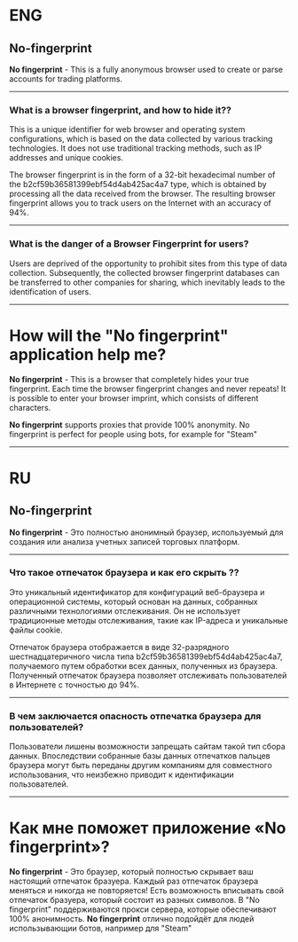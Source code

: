 # ENG
## No-fingerprint
**No fingerprint** - This is a fully anonymous browser used to create or parse accounts for trading platforms.
___
### What is a browser fingerprint, and how to hide it??
This is a unique identifier for web browser and operating system configurations, which is based on the data collected by various tracking technologies. It does not use traditional tracking methods, such as IP addresses and unique cookies.

The browser fingerprint is in the form of a 32-bit hexadecimal number of the b2cf59b36581399ebf54d4ab425ac4a7 type, which is obtained by processing all the data received from the browser. The resulting browser fingerprint allows you to track users on the Internet with an accuracy of 94%.
___
### What is the danger of a Browser Fingerprint for users?
Users are deprived of the opportunity to prohibit sites from this type of data collection. Subsequently, the collected browser fingerprint databases can be transferred to other companies for sharing, which inevitably leads to the identification of users.
____
# How will the "No fingerprint" application help me?
**No fingerprint** - This is a browser that completely hides your true fingerprint. Each time the browser fingerprint changes and never repeats! It is possible to enter your browser imprint, which consists of different characters. 

**No fingerprint** supports proxies that provide 100% anonymity. No fingerprint is perfect for people using bots, for example for "Steam"
___
# RU
## No-fingerprint
**No fingerprint** - Это полностью анонимный браузер, используемый для создания или анализа учетных записей торговых платформ.
___
### Что такое отпечаток браузера и как его скрыть ??
Это уникальный идентификатор для конфигураций веб-браузера и операционной системы, который основан на данных, собранных различными технологиями отслеживания. Он не использует традиционные методы отслеживания, такие как IP-адреса и уникальные файлы cookie.

Отпечаток браузера отображается в виде 32-разрядного шестнадцатеричного числа типа b2cf59b36581399ebf54d4ab425ac4a7, получаемого путем обработки всех данных, полученных из браузера. Полученный отпечаток браузера позволяет отслеживать пользователей в Интернете с точностью до 94%.
___
### В чем заключается опасность отпечатка браузера для пользователей?
Пользователи лишены возможности запрещать сайтам такой тип сбора данных. Впоследствии собранные базы данных отпечатков пальцев браузера могут быть переданы другим компаниям для совместного использования, что неизбежно приводит к идентификации пользователей.
____
# Как мне поможет приложение «No fingerprint»?
**No fingerprint** - Это браузер, который полностью скрывает ваш настоящий отпечаток бразуера. Каждый раз отпечаток браузера меняться и никогда не повторяется! Есть возможность вписывать свой отпечаток бразуера, который состоит из разных символов. В "No fingerprint" поддерживаются прокси сервера, которые обеспечивают 100% анонимность. **No fingerprint** отлично подойдёт для людей использывающии ботов, например для "Steam"  
